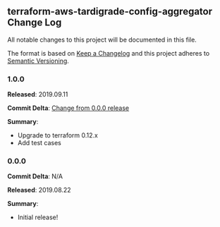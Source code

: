 ## terraform-aws-tardigrade-config-aggregator Change Log

All notable changes to this project will be documented in this file.

The format is based on [Keep a Changelog](http://keepachangelog.com/) and this project adheres to [Semantic Versioning](http://semver.org/).

### 1.0.0

**Released**: 2019.09.11

**Commit Delta**: [Change from 0.0.0 release](https://github.com/plus3it/terraform-aws-tardigrade-config-aggregator/compare/0.0.0...1.0.0)

**Summary**:

*   Upgrade to terraform 0.12.x
*   Add test cases


### 0.0.0

**Commit Delta**: N/A

**Released**: 2019.08.22

**Summary**:

*   Initial release!

